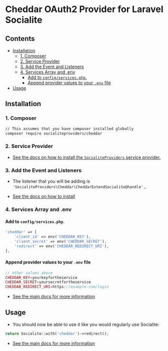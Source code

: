# Cheddar OAuth2 Provider for Laravel Socialite

<!-- START doctoc generated TOC please keep comment here to allow auto update -->
<!-- DON'T EDIT THIS SECTION, INSTEAD RE-RUN doctoc TO UPDATE -->
## Contents

- [Installation](#installation)
  - [1. Composer](#1-composer)
  - [2. Service Provider](#2-service-provider)
  - [3. Add the Event and Listeners](#3-add-the-event-and-listeners)
  - [4. Services Array and .env](#4-services-array-and-env)
    - [Add to `config/services.php`.](#add-to-configservicesphp)
    - [Append provider values to your `.env` file](#append-provider-values-to-your-env-file)
- [Usage](#usage)

<!-- END doctoc generated TOC please keep comment here to allow auto update -->


## Installation

### 1. Composer

```bash
// This assumes that you have composer installed globally
composer require socialiteproviders/cheddar
```

### 2. Service Provider

* [See the docs on how to install the `SocialiteProviders` service provider.](https://github.com/SocialiteProviders/Manager#2-service-provider)


### 3. Add the Event and Listeners

* The listener that you will be adding is `'SocialiteProviders\Cheddar\CheddarExtendSocialite@handle',`.

* [See the docs on how to install](https://github.com/SocialiteProviders/Manager#3-add-the-event-and-listeners)

### 4. Services Array and .env

#### Add to `config/services.php`.

```php
'cheddar' => [
    'client_id' => env('CHEDDAR_KEY'),
    'client_secret' => env('CHEDDAR_SECRET'),
    'redirect' => env('CHEDDAR_REDIRECT_URI'),
],
```

#### Append provider values to your `.env` file

```php
// other values above
CHEDDAR_KEY=yourkeyfortheservice
CHEDDAR_SECRET=yoursecretfortheservice
CHEDDAR_REDIRECT_URI=https://example.com/login
```

* [See the main docs for more information](https://github.com/SocialiteProviders/Manager#4-services-array-and-env)


## Usage

* You should now be able to use it like you would regularly use Socialite:

```php
return Socialite::with('cheddar')->redirect();
```

* [See the main docs for more information](https://github.com/SocialiteProviders/Manager#usage)
